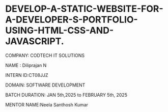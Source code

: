 # DEVELOP-A-STATIC-WEBSITE-FOR-A-DEVELOPER-S-PORTFOLIO-USING-HTML-CSS-AND-JAVASCRIPT.



COMPANY: CODTECH IT SOLUTIONS

NAME : Diliprajan N 

INTERN ID:CT08JJZ

DOMAIN: SOFTWARE DEVELOPMENT

BATCH DURATION: JAN 5th,2025 to FEBRUARY 5th, 2025

MENTOR NAME:Neela Santhosh Kumar


